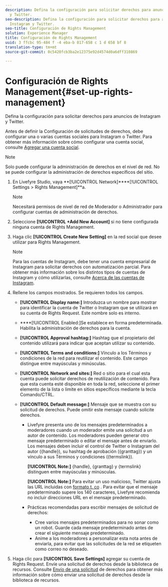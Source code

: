 ```yaml
---
description: Defina la configuración para solicitar derechos para anuncios de Instagram
  y Twitter.
seo-description: Defina la configuración para solicitar derechos para anuncios de
  Instagram y Twitter.
seo-title: Configuración de Rights Management
solution: Experience Manager
title: Configuración de Rights Management
uuid: 3 ffcbc 95-484 f -4 eba-b 817-658 c 1 d 658 bf 8
translation-type: tm+mt
source-git-commit: 0c5420fcb3ba2e12375e92d4574d0a6dff310869

---
```



# Configuración de Rights Management{#set-up-rights-management}

Defina la configuración para solicitar derechos para anuncios de Instagram y Twitter.

Antes de definir la Configuración de solicitudes de derechos, debe configurar una o varias cuentas sociales para Instagram o Twitter. Para obtener más información sobre cómo configurar una cuenta social, consulte [Agregar una cuenta social](../c-users-creating-accounts-with-studio-access/t-configure-social-accout-instagram/t-configure-social-accout-instagram.md#t_configure_social_accout_instagram).

>[!NOTE]
>
>Solo puede configurar la administración de derechos en el nivel de red. No se puede configurar la administración de derechos específicos del sitio.

1. En Livefyre Studio, vaya **[!UICONTROL Network]****[!UICONTROL Settings > Rights Management]**a.

   >[!NOTE]
   >
   >Necesitará permisos de nivel de red de Moderador o Administrador para configurar cuentas de administración de derechos.

1. Seleccione **[!UICONTROL +Add New Account]** si no tiene configurada ninguna cuenta de Rights Management.
1. Haga clic **[!UICONTROL Create New Setting]** en la red social que desee utilizar para Rights Management.

   >[!NOTE]
   >
   >Para las cuentas de Instagram, debe tener una cuenta empresarial de Instagram para solicitar derechos con automatización parcial. Para obtener más información sobre los distintos tipos de cuentas de Instagram y cómo utilizarlas, consulte [Acerca de las cuentas de Instagram](../c-users-creating-accounts-with-studio-access/t-configure-social-accout-instagram/c-about-instagram-accounts.md#c_about_instagram_accounts).

1. Rellene los campos mostrados. Se requieren todos los campos.

   * **[!UICONTROL Display name:]** Introduzca un nombre para mostrar para identificar la cuenta de Twitter o Instagram que se utilizará en su cuenta de Rights Request. Este nombre solo es interno.
   * ****[!UICONTROL Enabled:]Se establece en forma predeterminada. Habilita la administración de derechos para la cuenta.
   * **[!UICONTROL Approval hashtag:]** Hashtag que el propietario del contenido utilizará para indicar que aceptan utilizar su contenido.
   * **[!UICONTROL Terms and conditions:]** Vínculo a los Términos y condiciones de la red para reutilizar el contenido. Este campo distingue entre mayúsculas y minúsculas.
   * **[!UICONTROL Network and sites:]** Red o sitio para el cual esta cuenta puede solicitar derechos de reutilización de contenido. Para que esta cuenta esté disponible en toda la red, seleccione el primer elemento de la lista o limite en sitios específicos mediante la tecla Comando/CTRL.
   * **[!UICONTROL Default message:]** Mensaje que se muestra con su solicitud de derechos. Puede omitir este mensaje cuando solicite derechos.

      * Livefyre presenta uno de los mensajes predeterminados a moderadores cuando un moderador emite una solicitud a un autor de contenido. Los moderadores pueden generar otro mensaje predeterminado o editar el mensaje antes de enviarlo. Los mensajes deben incluir el control de Twitter o Instagram del autor ({handle}), su hashtag de aprobación ({granttag}) y un vínculo a sus Términos y condiciones ({termslink}).

         **[!UICONTROL Note:]** {handle}, {granttag} y {termslink} distinguen entre mayúsculas y minúsculas.

         **[!UICONTROL Note:]** Para evitar un uso malicioso, Twitter ajusta las URL incluidas con [formato t. co](https://t.co/) . Para evitar que el mensaje predeterminado supere los 140 caracteres, Livefyre recomienda no incluir direcciones URL en el mensaje predeterminado.

      * Prácticas recomendadas para escribir mensajes de solicitud de derechos:

         * Cree varios mensajes predeterminados para no sonar como un robot. Guarde cada mensaje predeterminado antes de crear el siguiente mensaje predeterminado.
         * Anime a los moderadores a personalizar esta nota antes de enviarla, para evitar que las solicitudes de la red se etiqueten como correo no deseado.

1. Haga clic para **[!UICONTROL Save Settings]** agregar su cuenta de Rights Request.
Envíe una solicitud de derechos desde la biblioteca de recursos. Consulte [Envío de una solicitud](../c-how-requesting-rights-works/t-send-a-rights-request-to-own-a-digital-asset.md#t_send_a_rights_request_to_own_a_digital_asset) de derechos para obtener más información sobre cómo enviar una solicitud de derechos desde la biblioteca de recursos.